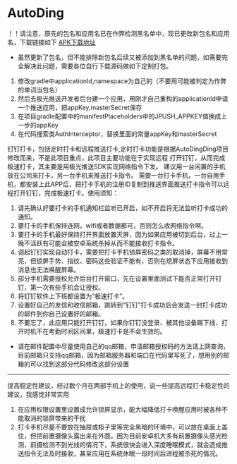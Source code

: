 # AutoDing
！！请注意，原先的包名和应用名已在作弊检测黑名单中，现已更改新包名和应用名，下载链接如下
[APK下载地址](https://github.com/littleclaw/AutoDing/releases/tag/1.1.5) 
+ 虽然更新了包名，但不能排除新包名后续又被添加到黑名单的问题，如需要完全解决此问题，需要各位自行下载源码做如下定制打包。
1. 修改gradle中applicationId,namespace为自己的（不要用可能被判定为作弊的单词当包名）
2. 然后去极光推送开发者后台建一个应用，用刚才自己重构的applicationId申请一个推送应用，把appKey,masterSecret保存
3. 在项目gradle配置中的manifestPlaceholders中的JPUSH_APPKEY值换成上一步的appKey
4. 在代码搜索类AuthInterceptor，替换里面的常量appKey和masterSecret

钉钉打卡，包括定时打卡和远程推送打卡,定时打卡功能是根据AutoDingDing项目修改而来，不是此项目重点，此项目主要功能在于实现远程
打开钉钉，从而完成极速打卡，其主要是用极光推送SDK实现网络指令下发。
建议用一台闲置的手机放在公司来打卡，另一台手机来推送打卡指令。
需要一台打卡手机，一台自用手机，都安装上此APP后，把打卡手机的注册ID复制到推送界面推送打卡指令可以远程打开钉钉，完成极速打卡。使用须知：
1. 请先确认好要打卡的手机通知栏监听已开启，如不开启将无法监听打卡成功的通知。
2. 要打卡的手机保持连网，wifi或者数据都可，否则怎么收网络指令啊。
3. 要打卡的手机最好保持打开界面放置灭屏，因为如果应用被切到后台，过上一晚不活跃有可能会被安卓系统杀掉从而不能接收打卡指令。
4. 调起钉钉实现自动打卡，需要把打卡手机锁屏密码之类的取消掉，屏幕不用常亮，但锁屏手势、指纹、密码这些验证不能有，否则在熄屏状态下应用接收到消息也无法唤醒屏幕。
5. 部分手机需要授权允许后台打开窗口，先在设置里面测试下能否正常打开钉钉，第一次有些手机会让授权。
6. 将钉钉软件上下班都设置为“极速打卡”。
7. 设置好自己的发信和收信邮箱，跳转到“钉钉”打卡成功后会发送一封打卡成功的邮件到你自己设置好的邮箱。
8. 不要忘了，此应用只能打开钉钉，如果你钉钉没登录、被其他设备踢下线、打开时机不在考勤时间区间里，极速打卡是不会生效的。

+ 请在邮件配置中尽量使用自己的qq邮箱，申请邮箱授权码的方法请上网查询，目前邮箱只支持qq邮箱，因为邮箱服务器和端口在代码里写死了，想用别的邮箱的可以找到这部分代码修改这部分设置
-------------
提高稳定性建议，经过数个月在两部手机上的使用，说一些提高远程打卡稳定性的建议，我感觉非常实用
1. 在应用权限设置里设置成允许锁屏显示，能大幅降低打卡唤醒应用时被各种不能取消的锁屏带来的干扰
2. 打卡手机尽量不要放在抽屉或柜子里等完全黑暗的环境中，可以放在桌面上盖住，但把前置摄像头露出来在外面。因为目前安卓机大多有前置摄像头感光检测，前摄检测不到光线的情况下，系统很快会进入深度睡眠模式，就会造成推送指令无法及时接收，甚至应用在系统休眠一段时间后进程被杀死的情况。


